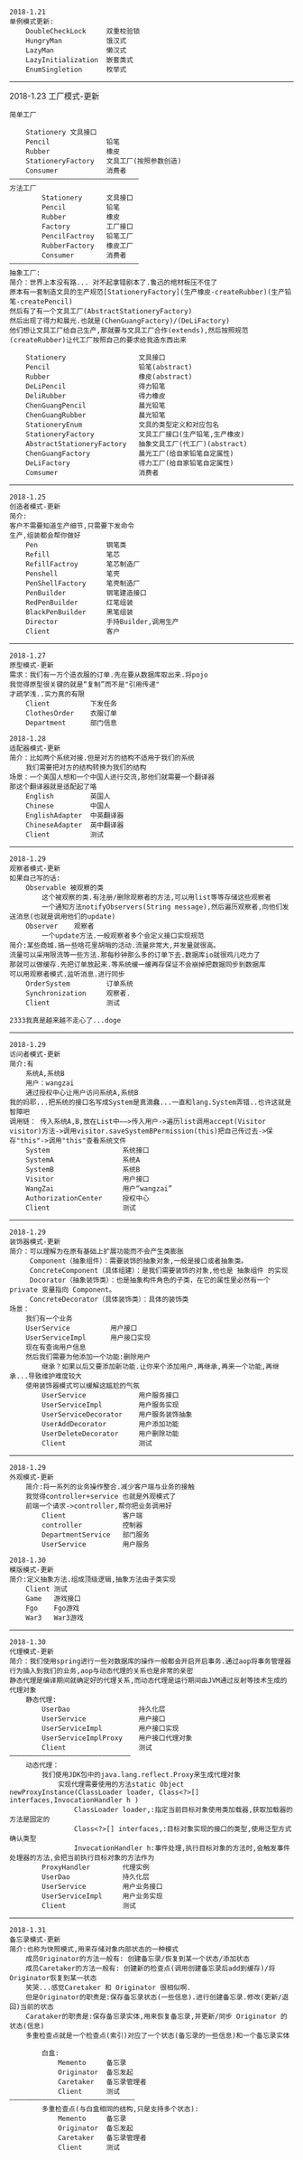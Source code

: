     2018-1.21
    单例模式更新:
    	DoubleCheckLock		双重校验锁
    	HungryMan			饿汉式
    	LazyMan				懒汉式
    	LazyInitialization	嵌套类式
    	EnumSingletion		枚举式


----------
2018-1.23
工厂模式-更新

	简单工厂
	
		Stationery 文具接口
		Pencil 				铅笔
		Rubber 				橡皮
		StationeryFactory	文具工厂(按照参数创造)
		Consumer 			消费者
	————————————————————————————————
	方法工厂
		    Stationery 		文具接口
		    Pencil 			铅笔
		    Rubber 			橡皮
		    Factory 		工厂接口
		    PencilFactroy	铅笔工厂
		    RubberFactory	橡皮工厂
		    Consumer 		消费者
	————————————————————————————————
	抽象工厂:
	简介：世界上本没有路... 对不起拿错剧本了.鲁迅的棺材板压不住了
	原本有一套制造文具的生产规范[StationeryFactory](生产橡皮-createRubber)(生产铅笔-createPencil)
	然后有了有一个文具工厂(AbstractStationeryFactory)
	然后出现了得力和晨光.也就是(ChenGuangFactory)/(DeLiFactory)
	他们想让文具工厂给自己生产,那就要与文具工厂合作(extends),然后按照规范(createRubber)让代工厂按照自己的要求给我造东西出来
	
        Stationery 					文具接口
		Pencil 						铅笔(abstract)
		Rubber 						橡皮(abstract)
		DeLiPencil					得力铅笔
		DeliRubber					得力橡皮
		ChenGuangPencil				晨光铅笔
		ChenGuangRubber				晨光铅笔
		StationeryEnum				文具的类型定义和对应包名
		StationeryFactory 			文具工厂接口(生产铅笔,生产橡皮)
		AbstractStationeryFactory	抽象文具工厂(代工厂)(abstract)
		ChenGuangFactory			晨光工厂(给自家铅笔自定属性)
		DeLiFactory					得力工厂(给自家铅笔自定属性)
		Comsumer					消费者


----------


	2018-1.25
	创造者模式-更新
	简介:
	客户不需要知道生产细节,只需要下发命令
	生产,组装都会帮你做好
		Pen 				钢笔类
		Refill				笔芯
		RefillFactroy 		笔芯制造厂
		Penshell 			笔壳
		PenShellFactory 	笔壳制造厂
		PenBuilder 			钢笔建造接口
		RedPenBuilder 		红笔组装
		BlackPenBuilder 	黑笔组装
		Director 			手持Builder,调用生产
		Client				客户


----------


	2018-1.27
	原型模式-更新
	需求：我们有一万个造衣服的订单.先在要从数据库取出来.将pojo
	我觉得原型很关键的就是“复制”而不是"引用传递"
	才疏学浅..实力真的有限
		Client			下发任务
		ClothesOrder	衣服订单
		Department 		部门信息

	2018-1.28
	适配器模式-更新
	简介：比如两个系统对接.但是对方的结构不适用于我们的系统
		我们需要把对方的结构转换为我们的结构
	场景：一个美国人想和一个中国人进行交流,那他们就需要一个翻译器
	那这个翻译器就是适配起了咯
		English			英国人
		Chinese			中国人
		EnglishAdapter	中英翻译器
		ChineseAdapter	英中翻译器
		Client			测试


----------


	2018-1.29
	观察者模式-更新
	如果自己写的话:
		Observable 被观察的类
			这个被观察的类.有注册/删除观察者的方法,可以用list等等存储这些观察者
			一个通知方法notifyObservers(String message),然后遍历观察者,向他们发送消息(也就是调用他们的update)
		Observer 	观察者
			一个update方法.一般观察者多个会定义接口实现规范
	简介:某些商城.搞一些啥花里胡哨的活动.流量非常大,并发量就很高。
	流量可以采用限流等一些方法.那每秒钟那么多的订单下去.数据库io就很鸡儿吃力了
	那就可以做缓存.先把订单放起来.等系统缓一缓再存保证不会崩掉把数据同步到数据库
	可以用观察者模式.监听消息.进行同步
		OrderSystem			订单系统
		Synchronization		观察者.
		Client				测试

	2333我真是越来越不走心了...doge


----------


	2018-1.29
	访问者模式-更新
	简介:有
		系统A,系统B
		用户：wangzai
		通过授权中心让用户访问系统A,系统B
	我的妈耶...把系统的接口名写成System是真滴蠢...一直和lang.System弄错..也许这就是智障吧
	调用链： 传入系统A,B,放在List中——>传入用户->遍历list调用accept(Visitor visitor)方法->调用visitor.saveSystemBPermission(this)把自己传过去->保存"this"->调用"this"查看系统文件
		System 					系统接口
		SystemA					系统A
		SystemB 				系统B
		Visitor 				用户接口
		WangZai					用户“wangzai”
		AuthorizationCenter		授权中心
		Client					测试


----------


	2018-1.29
	装饰器模式-更新
	简介：可以理解为在原有基础上扩展功能而不会产生类膨胀
		 Component（抽象组件）：需要装饰的抽象对象,一般是接口或者抽象类。 
		 ConcreteComponent（具体组建）：是我们需要装饰的对象,他也是 抽象组件 的实现 
		 Docorator（抽象装饰类）：也是抽象构件角色的子类，在它的属性里必然有一个 private 变量指向 Component。 
		 ConcreteDecorator（具体装饰类）：具体的装饰类
	场景：
		我们有一个业务
		UserService			 用户接口
		UserServiceImpl		 用户接口实现
		现在有查询用户信息
		然后我们需要为他添加一个功能:删除用户
			继承？如果以后又要添加新功能.让你来个添加用户,再继承,再来一个功能,再继承...导致维护难度较大
		使用装饰器模式可以缓解这尴尬的气氛
			UserService 			用户服务接口
			UserServiceImpl			用户服务实现
			UserServiceDecorator	用户服务装饰抽象
			UserAddDecorator		用户添加功能
			UserDeleteDecorator		用户删除功能
			Client					测试


----------


	2018-1.29
	外观模式-更新
		简介:将一系列的业务操作整合.减少客户端与业务的接触
		我觉得controller+service 也就是外观模式了
		前端一个请求->controller,帮你把业务调用好
			Client 				客户端
			controller 			控制器
			DepartmentService	部门服务
			UserService 		用户服务

	2018-1.30
	模版模式-更新
	简介:定义抽象方法.组成顶级逻辑,抽象方法由子类实现
		Client 测试
		Game   游戏接口
		Fgo    Fgo游戏
		War3   War3游戏


----------


	2018-1.30
	代理模式-更新
	简介：我们使用spring进行一些对数据库的操作一般都会开启开启事务.通过aop将事务管理器行为插入到我们的业务,aop与动态代理的关系也是非常的亲密
	静态代理是编译期间就确定好的代理关系,而动态代理是运行期间由JVM通过反射等技术生成的代理对象
		静态代理:
			UserDao 				持久化层
			UserService 			用户接口
			UserServiceImpl 		用户接口实现
			UserServiceImplProxy	用户接口代理对象
			Client					测试
	——————————————————————————————
		动态代理：
			我们使用JDK包中的java.lang.reflect.Proxy来生成代理对象
				实现代理需要使用的方法static Object newProxyInstance(ClassLoader loader, Class<?>[] interfaces,InvocationHandler h )
					ClassLoader loader,:指定当前目标对象使用类加载器,获取加载器的方法是固定的
					Class<?>[] interfaces,:目标对象实现的接口的类型,使用泛型方式确认类型
					InvocationHandler h:事件处理,执行目标对象的方法时,会触发事件处理器的方法,会把当前执行目标对象的方法作为
			ProxyHandler 		代理实例
			UserDao 			持久化层
			UserService 	 	用户业务接口
			UserServiceImpl 	用户业务实现
			Client 				测试


----------


	2018-1.31
	备忘录模式-更新
	简介:也称为快照模式,用来存储对象内部状态的一种模式
		成员Originator的方法一般有: 创建备忘录/恢复到某一个状态/添加状态
		成员Caretaker的方法一般有: 创建新的检查点(调用创建备忘录后add到缓存)/将Originator恢复到某一状态
		笑哭...感觉Caretaker 和 Originator 很相似啊.
		但是Originator的职责是:保存备忘录状态(一些信息).进行创建备忘录.修改(更新/退回)当前的状态
		Carataker的职责是:保存备忘录实体,用来恢复备忘录,并更新/同步 Originator 的状态(信息) 
		多重检查点就是一个检查点(索引)对应了一个状态(备忘录的一些信息)和一个备忘录实体

			白盒:
				Memento 	备忘录
				Originator	备忘发起
				Caretaker	备忘录管理者
				Client 		测试
	———————————————————————————————
			多重检查点(与白盒相同的结构,只是支持多个状态):
				Memento 	备忘录
				Originator	备忘发起
				Caretaker	备忘录管理者
				Client 		测试
